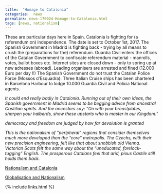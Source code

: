 ```yaml
---
title:  "Homage to Catalonia"
categories:  news
permalink: news-170924-Homage-to-Catalonia.html
tags: [news, nationalism]
---
```


These are particular days here in Spain.
Catalonia is fighting for (a referendum on) independence.
The date is set to October 1st, 2017.
The Spanish Government in Madrid is fighting back - trying by all means
to crush the (preparations for the) referendum.
Guardia Civil enters the offices of the Catalan Government to confiscate
referendum material - manrolls, votes, ballot boxes etc.
Internet sites are closed down - only to spring up at new adresses (abroad).
Leading organisers are arrested and fined (12.000 Euro per day !!)
The Spanish Government do not trust the Catalan Police Force (Mossos d'Esquadra).
Three Italian Cruise ships has been chartered in Barcelona Harbour to lodge
10.000 Guardia Civil and Policia National agents.

*It could end really badly in Catalonia. Running out of their own ideas, the Spanish
government in Madrid seems to be begging advice from ancestral Castilian spirits.
And the ancestors say: “On with your breastplates, sharpen your halberds, show
these upstarts who is master in our Kingdom.”*

*democracy and freedom are judged by how far devolution
is granted*

*This is the nationalism of
“peripheral” regions that consider themselves much more developed than the “core”
metropolis. The Czechs, with their new precision engineering, felt like that about
snobbish old Vienna. Victorian Scots felt the same way about the “uneducated, forelock-
tugging” English. The prosperous Catalans feel that arid, pious Castile still holds them
back.*

[Nationalism and Catalonia](https://www.theguardian.com/commentisfree/2017/sep/23/catalans-not-alone-across-the-world-people-yearn-to-govern-themselves)

[Globalisation and Nationalism](cap_current.html#nationalism)




{% include links.html %}
